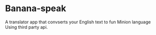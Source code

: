 # Banana-speak
A translator app that convserts your English text to fun Minion language
Using third party api.
